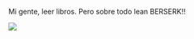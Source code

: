 Mi gente, leer libros. Pero sobre todo lean BERSERK!!

![](https://pbs.twimg.com/media/FXmQBRQWAAE3MfQ.jpg)
